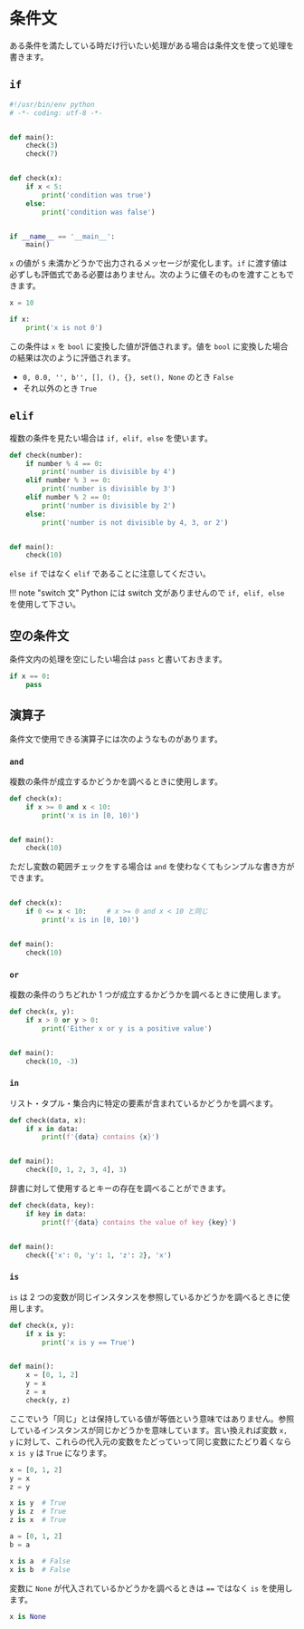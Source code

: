 # 条件文

ある条件を満たしている時だけ行いたい処理がある場合は条件文を使って処理を書きます。

## `if`

```python
#!/usr/bin/env python
# -*- coding: utf-8 -*-


def main():
    check(3)
    check(7)


def check(x):
    if x < 5:
        print('condition was true')
    else:
        print('condition was false')


if __name__ == '__main__':
    main()
```

`x` の値が `5` 未満かどうかで出力されるメッセージが変化します。`if` に渡す値は必ずしも評価式である必要はありません。次のように値そのものを渡すこともできます。

```python
x = 10

if x:
    print('x is not 0')
```

この条件は `x` を `bool` に変換した値が評価されます。値を `bool` に変換した場合の結果は次のように評価されます。

- `0, 0.0, '', b'', [], (), {}, set(), None` のとき `False`
- それ以外のとき `True`

## `elif`

複数の条件を見たい場合は `if, elif, else` を使います。

```python
def check(number):
    if number % 4 == 0:
        print('number is divisible by 4')
    elif number % 3 == 0:
        print('number is divisible by 3')
    elif number % 2 == 0:
        print('number is divisible by 2')
    else:
        print('number is not divisible by 4, 3, or 2')


def main():
    check(10)
```

`else if` ではなく `elif` であることに注意してください。

!!! note "switch 文"
    Python には switch 文がありませんので `if, elif, else` を使用して下さい。

## 空の条件文

条件文内の処理を空にしたい場合は `pass` と書いておきます。

```python
if x == 0:
    pass
```

## 演算子

条件文で使用できる演算子には次のようなものがあります。

### `and`

複数の条件が成立するかどうかを調べるときに使用します。

```python
def check(x):
    if x >= 0 and x < 10:
        print('x is in [0, 10)')


def main():
    check(10)
```

ただし変数の範囲チェックをする場合は `and` を使わなくてもシンプルな書き方ができます。

```python

def check(x):
    if 0 <= x < 10:     # x >= 0 and x < 10 と同じ
        print('x is in [0, 10)')


def main():
    check(10)
```

### `or`

複数の条件のうちどれか 1 つが成立するかどうかを調べるときに使用します。

```python
def check(x, y):
    if x > 0 or y > 0:
        print('Either x or y is a positive value')


def main():
    check(10, -3)
```

### `in`

リスト・タプル・集合内に特定の要素が含まれているかどうかを調べます。

```python
def check(data, x):
    if x in data:
        print(f'{data} contains {x}')


def main():
    check([0, 1, 2, 3, 4], 3)
```

辞書に対して使用するとキーの存在を調べることができます。

```python
def check(data, key):
    if key in data:
        print(f'{data} contains the value of key {key}')


def main():
    check({'x': 0, 'y': 1, 'z': 2}, 'x')
```

### `is`

`is` は 2 つの変数が同じインスタンスを参照しているかどうかを調べるときに使用します。

```python
def check(x, y):
    if x is y:
        print('x is y == True')


def main():
    x = [0, 1, 2]
    y = x
    z = x
    check(y, z)
```

ここでいう「同じ」とは保持している値が等価という意味ではありません。参照しているインスタンスが同じかどうかを意味しています。言い換えれば変数 `x, y` に対して、これらの代入元の変数をたどっていって同じ変数にたどり着くなら `x is y` は `True` になります。

```python
x = [0, 1, 2]
y = x
z = y

x is y  # True
y is z  # True
z is x  # True

a = [0, 1, 2]
b = a

x is a  # False
x is b  # False
```

変数に `None` が代入されているかどうかを調べるときは `==` ではなく `is` を使用します。

```python
x is None
```
